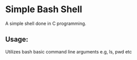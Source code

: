 # Simple Bash Shell

A simple shell done in C programming.

## Usage:
Utilizes bash basic command line arguments e.g, ls, pwd etc
